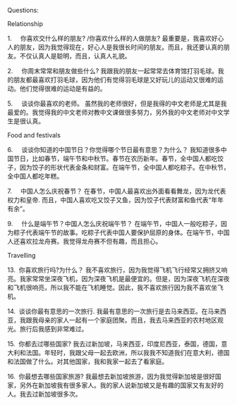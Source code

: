 
Questions:

Relationship

1.     你喜欢交什么样的朋友? /你喜欢什么样的人做朋友?
	最重要是，我喜欢好心人的朋友，因为我觉得现在，好心人是我很长时间的朋友。而且，我还要认真的朋友。不仅认真人是聪明，而且，认真人礼貌。

2.     你周末常常和朋友做些什么?
	我跟我的朋友一起常常去体育馆打羽毛球。我的朋友都最喜欢打羽毛球，因为他们有觉得羽毛球是又好玩儿的运动又很难的运动。他们觉得很难的运动是有益的。

5.     谈谈你最喜欢的老师。
	虽然我的老师很好，但是我得的中文老师是尤其是我最爱的。我觉得我的中文老师对教中文课做很多努力，另外我的中文老师对中文学生是很认真。

Food and festivals

6.     谈谈你知道的中国节日？你觉得哪个节日最有意思？为什么？
	我知道很多中国节日，比如春节，端午节和中秋节。春节在农历新年。春节，全中国人都吃饺子，因为饺子的形状代表金条和财富。在端午节，全中国人都吃粽子。在中秋节，全中国人都吃年糕。

7.     中国人怎么庆祝春节？
	在春节，中国人最喜欢出外面看看舞龙，因为龙代表权力和皇帝. 而且，中国人喜欢吃又饺子又鱼，因为饺子代表财富和鱼代表“年年有余”。

9.     什么是端午节？中国人怎么庆祝端午节？
	在端午节，中国人一般吃粽子，因为粽子代表端午节的故事。吃粽子代表中国人要保护屈原的身体。在端午节，中国人还喜欢拉龙舟赛。我觉得龙舟赛不但有趣，而且担心。

Travelling

13.  你喜欢旅行吗?为什么？
	我不喜欢旅行，因为我觉得飞机飞行经常又拥挤又响亮。我家常常坐深夜飞机，因为深夜飞机是最便宜的。但是，因为深夜飞机在深夜和飞机很响亮，所以我不能在飞机睡觉。因此，我不喜欢旅行因为我不喜欢坐飞机。

14.  谈谈你最有意思的一次旅行.
	我最有意思的一次旅行是去马来西亚。在马来西亚，我跟我母亲的家人一起有一个家庭团聚。而且，我去马来西亚的农村地区观光。旅行后我感到非常难过。

15.  你都去过哪些国家?
	我去过新加坡，马来西亚，印度尼西亚，泰国，德国，意大利和法国。年轻时，我跟父母一起去欧洲，所以我我不知道我们在意大利，德国和法国做了什么。对其他国家，我和我家一起去了看家庭。

16.  你最想去哪些国家旅游?
	我最想去新加坡旅游，因为我觉得新加坡是很好国家，另外在新加坡我有很多家人。我的家人说新加坡又是有趣的国家又有友好的人。我去过新加坡很多次。
